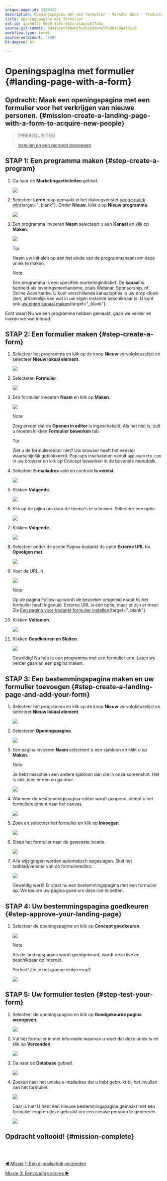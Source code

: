 ```yaml
---
unique-page-id: 2359412
description: Openingspagina met een formulier - Marketo Docs - Productdocumentatie
title: Openingspagina met formulier
exl-id: 4ae6df7c-96d0-4bfe-962c-e14ecb877a6a
source-git-commit: 8d412ce5589eb55c85abded4c55b801a9647d1c0
workflow-type: tm+mt
source-wordcount: '549'
ht-degree: 0%

---
```


# Openingspagina met formulier {#landing-page-with-a-form}

## Opdracht: Maak een openingspagina met een formulier voor het verkrijgen van nieuwe personen. {#mission-create-a-landing-page-with-a-form-to-acquire-new-people}

>[!PREREQUISITES]
>
>[Instellen en een persoon toevoegen](/help/marketo/getting-started/quick-wins/get-set-up-and-add-a-person.md)

## STAP 1: Een programma maken {#step-create-a-program}

1. Ga naar de **Marketingactiviteiten** gebied.

   ![](assets/landing-page-with-a-form-1.png)

1. Selecteer **Leren** map gemaakt in het dialoogvenster [vorige quick win](/help/marketo/getting-started/quick-wins/send-an-email.md){target=&quot;_blank&quot;}. Onder **Nieuw**, klikt u op **Nieuw programma**.

   ![](assets/landing-page-with-a-form-2.png)

1. Een programma invoeren **Naam** selecteert u een **Kanaal** en klik op **Maken**.

   ![](assets/landing-page-with-a-form-3.png)

   >[!TIP]
   >
   >Neem uw initialen op aan het einde van de programmanaam om deze uniek te maken.

   >[!NOTE]
   >
   >Een programma is een specifiek marketinginitiatief. De **kanaal** is bedoeld als leveringsmechanisme, zoals Webinar, Sponsorship, of Online Advertentie. U kunt verschillende kanaalopties in uw drop-down zien, afhankelijk van wat in uw eigen instantie beschikbaar is. U kunt ook [uw eigen kanaal maken](/help/marketo/product-docs/administration/tags/create-a-program-channel.md){target=&quot;_blank&quot;}.

Echt waar! Nu we een programma hebben gemaakt, gaan we verder en maken we wat inhoud.

## STAP 2: Een formulier maken {#step-create-a-form}

1. Selecteer het programma en klik op de knop **Nieuw** vervolgkeuzelijst en selecteer **Nieuw lokaal element**.

   ![](assets/landing-page-with-a-form-4.png)

1. Selecteren **Formulier**.

   ![](assets/landing-page-with-a-form-5.png)

1. Een formulier invoeren **Naam** en klik op **Maken**.

   ![](assets/landing-page-with-a-form-6.png)

   >[!NOTE]
   >
   >Zorg ervoor dat de **Openen in editor** is ingeschakeld. Als het niet is, zult u moeten klikken **Formulier bewerken** tab.

   >[!TIP]
   >
   >Ziet u de formuliereditor niet? Uw browser heeft het venster waarschijnlijk geblokkeerd. Pop-ups inschakelen vanuit `app.marketo.com` in uw browser en klik op Concept bewerken in de bovenste menubalk.

1. Selecteer **E-mailadres** veld en controle **Is vereist**.

   ![](assets/landing-page-with-a-form-7.png)

1. Klikken **Volgende**.

   ![](assets/landing-page-with-a-form-8.png)

1. Klik op de pijlen om door de thema&#39;s te schuiven. Selecteer een optie.

   ![](assets/landing-page-with-a-form-9.png)

1. Klikken **Volgende**.

   ![](assets/landing-page-with-a-form-10.png)

1. Selecteer onder de sectie Pagina bedankt de optie **Externe URL** for **Opvolgen met**.

   ![](assets/landing-page-with-a-form-11.png)

1. Voer de URL in.

   ![](assets/landing-page-with-a-form-12.png)

   >[!NOTE]
   >
   >Op de pagina Follow-up wordt de bezoeker omgeleid nadat hij het formulier heeft ingevuld. Externe URL is één optie, maar er zijn er meer. Zie [Een pagina voor bedankt formulier instellen](/help/marketo/product-docs/demand-generation/forms/creating-a-form/set-a-form-thank-you-page.md){target=&quot;_blank&quot;}.

1. Klikken **Voltooien**.

   ![](assets/landing-page-with-a-form-13.png)

1. Klikken **Goedkeuren en Sluiten**.

   ![](assets/landing-page-with-a-form-14.png)

   Geweldig! Nu heb je een programma met een formulier erin. Laten we verder gaan en een pagina maken.

## STAP 3: Een bestemmingspagina maken en uw formulier toevoegen {#step-create-a-landing-page-and-add-your-form}

1. Selecteer het programma en klik op de knop **Nieuw** vervolgkeuzelijst en selecteer **Nieuw lokaal element**.

   ![](assets/landing-page-with-a-form-15.png)

1. Selecteren **Openingspagina**.

   ![](assets/landing-page-with-a-form-16.png)

1. Een pagina invoeren **Naam** selecteert u een sjabloon en klikt u op **Maken**.

   >[!NOTE]
   >
   >Je hebt misschien een andere sjabloon dan die in onze screenshot. Het is oké, kies er een en ga door.

   ![](assets/landing-page-with-a-form-17.png)

1. Wanneer de bestemmingspagina-editor wordt geopend, sleept u het formulierelement naar het canvas.

   ![](assets/landing-page-with-a-form-18.png)

1. Zoek en selecteer het formulier en klik op **Invoegen**.

   ![](assets/landing-page-with-a-form-19.png)

1. Sleep het formulier naar de gewenste locatie.

   ![](assets/landing-page-with-a-form-20.png)

1. Alle wijzigingen worden automatisch opgeslagen. Sluit het tabblad/venster van de formuliereditor.

   ![](assets/landing-page-with-a-form-21.png)

   Geweldig werk! Er staat nu een bestemmingspagina met een formulier op. We keuren uw pagina goed om deze live te zetten.

## STAP 4: Uw bestemmingspagina goedkeuren {#step-approve-your-landing-page}

1. Selecteer de openingspagina en klik op **Concept goedkeuren**.

   ![](assets/landing-page-with-a-form-22.png)

   >[!NOTE]
   >
   >Als de landingspagina wordt goedgekeurd, wordt deze live en beschikbaar op internet.

   Perfect! Zie je het groene vinkje erop?

   ![](assets/landing-page-with-a-form-23.png)

## STAP 5: Uw formulier testen {#step-test-your-form}

1. Selecteer de openingspagina en klik op **Goedgekeurde pagina weergeven**.

   ![](assets/landing-page-with-a-form-24.png)

1. Vul het formulier in met informatie waarvan u weet dat deze uniek is en klik op **Verzenden**.

   ![](assets/landing-page-with-a-form-25.png)

1. Ga naar de **Database** gebied.

   ![](assets/landing-page-with-a-form-26.png)

1. Zoeken naar het unieke e-mailadres dat u hebt gebruikt bij het invullen van het formulier.

   ![](assets/landing-page-with-a-form-27.png)

   Daar is het! U hebt een nieuwe bestemmingspagina gemaakt met een formulier erop en deze gebruikt om een nieuwe persoon te genereren.

   ![](assets/landing-page-with-a-form-28.png)

## Opdracht voltooid! {#mission-complete}

<br> 

[◄ Missie 1: Een e-mailschok verzenden](/help/marketo/getting-started/quick-wins/send-an-email.md)

[Missie 3: Eenvoudige scores ►](/help/marketo/getting-started/quick-wins/simple-scoring.md)
